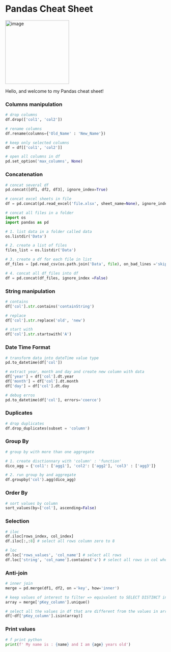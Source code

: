 
# Pandas Cheat Sheet
<img width="200" alt="image" src="https://github.com/user-attachments/assets/a6f18a27-6575-462c-b9c1-6eaf0b495565">

Hello, and welcome to my Pandas cheat sheet!

### Columns manipulation
``` python
# drop columns
df.drop(['col1', 'col2'])

# rename columns
df.rename(columns={'Old_Name' : 'New_Name'})

# keep only selected columns
df = df[['col1', 'col2']]
```
``` python
# open all columns in df
pd.set_option('max_columns', None)
```

### Concatenation
``` python
# concat several df 
pd.concat([df1, df2, df3], ignore_index=True)

# concat excel sheets in file
df = pd.concat(pd.read_excel('file.xlsx', sheet_name=None), ignore_index=True)

# concat all files in a folder
import os
import pandas as pd

# 1. list data in a folder called data
os.listdir('Data') 

# 2. create a list of files
files_list = os.listdir('Data')

# 3. create a df for each file in list 
df_files = [pd.read_csv(os.path.join('Data', file), on_bad_lines ='skip', skiprows = 3, sep = '\t', parse_dates=False) for file in files_list]

# 4. concat all df_files into df
df = pd.concat(df_files, ignore_index =False)
```

### String manipulation 
``` python
# contains 
df['col'].str.contains('containString')

# replace
df['col'].str.replace('old', 'new')

# start with
df['col'].str.startswith('A')
```

### Date Time Format
``` python
# transform data into dateTime value type
pd.to_datetime(df['col'])

# extract year, month and day and create new column with data
df['year'] = df['col'].dt.year
df['month'] = df['col'].dt.month
df['day'] = df['col'].dt.day

# debug erros
pd.to_datetime(df['col'], errors='coerce')
```

### Duplicates
``` python
# drop duplicates
df.drop_duplicates(subset = 'column')
```

### Group By
``` python
# group by with more than one aggregate

# 1. create disctionnary with 'column' : 'function'
dico_agg = {'col1': ['agg1'], 'col2': ['agg2'], 'col3' : ['agg3']}

# 2. run group by and aggregate
df.groupby('col').agg(dico_agg)
```

### Order By
``` python
# sort values by column
sort_values(by=['col'], ascending=False)
```

### Selection
``` python
# iloc
df.iloc[rows_index, col_index]
df.iloc[:,:8] # select all rows column zero to 8

# loc 
df.loc['rows_values', 'col_name'] # select all rows 
df.loc['string', 'col_name'].contains('a') # select all rows in col where value contains 'a'

```

### Anti-join
``` python
# inner join
merge = pd.merge(df1, df2, on ='key', how='inner')

# keep values of interest to filter => equivalent to SELECT DISTINCT in SQL
array = merge['pKey_column'].unique() 

# select all the values in df that are different from the values in array
df[~df['pKey_column'].isin(array)]
```

### Print values
``` python
# f print python
print(f' My name is : {name} and I am {age} years old')
```
